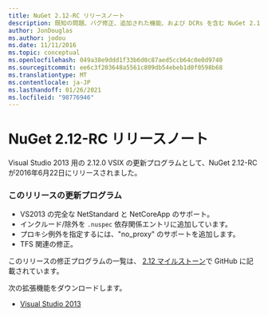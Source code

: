 ```yaml
---
title: NuGet 2.12-RC リリースノート
description: 既知の問題、バグ修正、追加された機能、および DCRs を含む NuGet 2.12 RC のリリースノート。
author: JonDouglas
ms.author: jodou
ms.date: 11/11/2016
ms.topic: conceptual
ms.openlocfilehash: 049a38e9ddd1f33b6d0c87aed5ccb64c0e0d9740
ms.sourcegitcommit: ee6c3f203648a5561c809db54ebeb1d0f0598b68
ms.translationtype: MT
ms.contentlocale: ja-JP
ms.lasthandoff: 01/26/2021
ms.locfileid: "98776946"
---
```

# <a name="nuget-212-rc-release-notes"></a>NuGet 2.12-RC リリースノート

Visual Studio 2013 用の 2.12.0 VSIX の更新プログラムとして、NuGet 2.12-RC が2016年6月22日にリリースされました。

### <a name="updates-in-this-release"></a>このリリースの更新プログラム

* VS2013 の完全な NetStandard と NetCoreApp のサポート。
* インクルード/除外を `.nuspec` 依存関係エントリに追加しています。
* プロキシ例外を指定するには、"no_proxy" のサポートを追加します。
* TFS 関連の修正。

このリリースの修正プログラムの一覧は、 [2.12 マイルストーン](https://github.com/NuGet/Home/issues?q=milestone%3A2.12+is%3Aclosed)で GitHub に記載されています。

次の拡張機能をダウンロードします。

* [Visual Studio 2013](https://dist.nuget.org/visualstudio-2013-vsix/v2.12.0-rc/NuGet.Tools.vsix)
